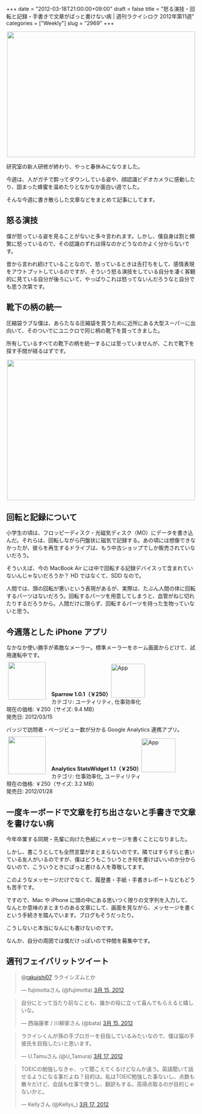 +++
date = "2012-03-18T21:00:00+09:00"
draft = false
title = "怒る演技・回転と記録・手書きで文章がぱっと書けない病 | 週刊ラクイシロク 2012年第11週"
categories = ["Weekly"]
slug = "2969"
+++

<img style="display:block; margin-left:auto; margin-right:auto;" src="/images/2012/03/2969_1.png" border="0" width="500" height="334" />

研究室の新人研修が終わり、やっと春休みになりました。

今週は、人がガチで酔ってダウンしている姿や、顔認識ビデオカメラに感動したり、固まった蜂蜜を温めたりとなかなか面白い週でした。

そんな今週に書き散らした文章などをまとめて記事にしてます。

<h2>怒る演技</h2>

僕が怒っている姿を見ることがないと多々言われます。しかし、僕自身は割と頻繁に怒っているので、その認識のずれは得なのかどうなのかよく分からないです。

昔から言われ続けていることなので、怒っているときは舌打ちをして、感情表現をアウトプットしているのですが、そういう怒る演技をしている自分を凄く客観的に見ている自分が後ろにいて、やっぱりこれは怒ってないんだろうなと自分でも思う次第です。

<h2>靴下の柄の統一</h2>

圧縮袋ラブな僕は、あらたなる圧縮袋を買うために近所にある大型スーパーに出向いて、そのついでにユニクロで同じ柄の靴下を買ってきました。

所有しているすべての靴下の柄を統一するには至っていませんが、これで靴下を探す手間が経るはずです。

<img style="display:block; margin-left:auto; margin-right:auto;" src="/images/2012/03/2969_2.jpg" border="0" width="500" height="373" />

<h2>回転と記録について</h2>

小学生の頃は、フロッピーディスク・光磁気ディスク（MO）にデータを書き込んだ。それらは、回転しながら円盤状に磁気で記録する。あの頃には想像できなかったが、彼らを再生するドライブは、もう中古ショップでしか販売されていないだろう。

そういえば、今の MacBook Air には中で回転する記録デバイスって含まれていないんじゃないだろうか？ HD ではなくて、SDD なので。

人間では、頭の回転が悪いという表現があるが、実際は、たぶん人間の体に回転するパーツはないだろう。回転するパーツを用意してしまうと、血管がねじ切れたりするだろうから。人間だけに限らず、回転するパーツを持った生物っていないと思う。

<h2>今週落とした iPhone アプリ</h2>

なかなか使い勝手が素敵なメーラー。標準メーラーをホーム画面からどけて、試用運転中です。

<a href="https://itunes.apple.com/jp/app/id492573565?mt=8&uo=4&at=11l3RT" target="_blank" rel="nofollow"><img width="100" class="alignleft" align="left" src="http://a1.mzstatic.com/us/r1000/118/Purple/v4/6c/19/f5/6c19f5bd-f60b-87a1-884b-3f55adf786a8/NEBlsbxewYtIg4SXSmzFM0-temp-upload.ggddluyo.100x100-75.png" style="margin: -5px 15px 1px 5px;"></a><strong> Sparrow 1.0.1（￥250）</strong><a href="https://itunes.apple.com/jp/app/id492573565?mt=8&uo=4&at=11l3RT" target="_blank" rel="nofollow"><img src="/images/2012/12/viewinitunes_jp.png" style="vertical-align:bottom;" width="90" alt="App"></a><br> カテゴリ: ユーティリティ, 仕事効率化<br> 現在の価格: ￥250（サイズ: 9.4 MB）<br> 発売日: 2012/03/15<br style="clear: both;">

バッジで訪問者・ページビュー数が分かる Google Analytics 連携アプリ。

<a href="https://itunes.apple.com/jp/app/id453520281?mt=8&uo=4&at=11l3RT" target="_blank" rel="nofollow"><img width="100" class="alignleft" align="left" src="http://a4.mzstatic.com/us/r1000/115/Purple/39/b4/57/mzm.hnkktctq.100x100-75.png" style="margin: -5px 15px 1px 5px;"></a><strong> Analytics StatsWidget 1.1（￥250）</strong><a href="https://itunes.apple.com/jp/app/id453520281?mt=8&uo=4&at=11l3RT" target="_blank" rel="nofollow"><img src="/images/2012/12/viewinitunes_jp.png" style="vertical-align:bottom;" width="90" alt="App"></a><br> カテゴリ: 仕事効率化, ユーティリティ<br> 現在の価格: ￥250（サイズ: 3.2 MB）<br> 発売日: 2012/01/28<br style="clear: both;">

<h2>一度キーボードで文章を打ち出さないと手書きで文章を書けない病</h2>

今年卒業する同期・先輩に向けた色紙にメッセージを書くことになりました。

しかし、書こうとしても全然言葉がまとまらないのです。隣ではすらすらと書いている友人がいるのですが、僕はどうもこういうとき何を書けばいいのか分からないので、こういうときにぱっと書ける人を尊敬してます。

このようなメッセージだけでなくて、履歴書・手紙・手書きレポートなどもどうも苦手です。

ですので、Mac や iPhone に頭の中にある思いつく限りの文字列を入力して、なんとか意味のまとまりのある文章にして、画面を見ながら、メッセージを書くという手続きを踏んでいます。ブログもそうだったり。

こうしないと本当になんにも書けないのです。

なんか、自分の周囲では僕だけっぽいので仲間を募集中です。

<h2>週刊フェイバリットツイート</h2>

<blockquote class="twitter-tweet" data-in-reply-to="180179620258254848" lang="ja"><p>@<a href="https://twitter.com/rakuishi07">rakuishi07</a> ラクイシズムとか</p>&mdash; fujimottaさん (@fujimotta) <a href="https://twitter.com/fujimotta/status/180179703733301248" data-datetime="2012-03-15T06:32:43+00:00">3月 15, 2012</a></p></blockquote>


<blockquote class="twitter-tweet" lang="ja"><p>自分にとって当たり前なことも、誰かの役に立って喜んでもらえると嬉しいな。</p>&mdash; 西端康孝 / 川柳家さん (@bata) <a href="https://twitter.com/bata/status/180297957290156032" data-datetime="2012-03-15T14:22:37+00:00">3月 15, 2012</a></p></blockquote>


<blockquote class="twitter-tweet" lang="ja"><p>ラクイシくんが孫の手ブロガーを目指しているみたいなので、僕は猫の手彼氏を目指したいと思います。</p>&mdash; U.Tamuさん (@U_Tamura) <a href="https://twitter.com/U_Tamura/status/180907670432268289" data-datetime="2012-03-17T06:45:24+00:00">3月 17, 2012</a></p></blockquote>


<blockquote class="twitter-tweet" lang="ja"><p>TOEICの勉強しなきゃ、って聞こえてくるけどなんか違う。英語聞いて話せるようになる事だよね？目的は。私はTOEIC勉強した事ないし、点数も散々だけど、会話も仕事で使うし、翻訳もする。高得点取るのが目的じゃないかと。</p>&mdash; Kellyさん (@Kellys_) <a href="https://twitter.com/Kellys_/status/180985834504331264" data-datetime="2012-03-17T11:56:00+00:00">3月 17, 2012</a></p></blockquote>

